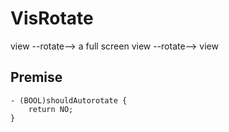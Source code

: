# VisRotate
view --rotate--> a full screen view --rotate--> view

## Premise

```objc
- (BOOL)shouldAutorotate {
    return NO;
}
```
